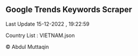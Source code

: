 

## Google Trends Keywords Scraper 
 
Last Update 15-12-2022 , 19:22:59

Country List :
VIETNAM.json



© Abdul Muttaqin 
